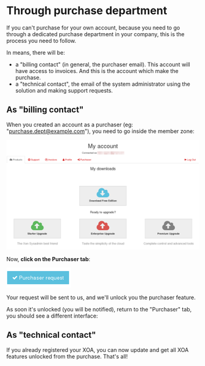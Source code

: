 # Through purchase department

If you can't purchase for your own account, because you need to go through a dedicated purchase department in your company, this is the process you need to follow.

In means, there will be:

* a "billing contact" (in general, the purchaser email). This account will have access to invoices. And this is the account which make the purchase.
* a "technical contact", the email of the system administrator using the solution and making support requests.


## As "billing contact"

When you created an account as a purchaser (eg: "purchase.dept@example.com"), you need to go inside the member zone:

![](member_purchase.png)

Now, **click on the Purchaser tab**:

![](purchaser_button.png)

Your request will be sent to us, and we'll unlock you the purchaser feature.

As soon it's unlocked (you will be notified), return to the "Purchaser" tab, you should see a different interface:


## As "technical contact"

If you already registered your XOA, you can now update and get all XOA features unlocked from the purchase. That's all!